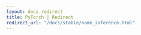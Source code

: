 ```yaml
---
layout: docs_redirect
title: PyTorch | Redirect
redirect_url: "/docs/stable/name_inference.html"
---
```


